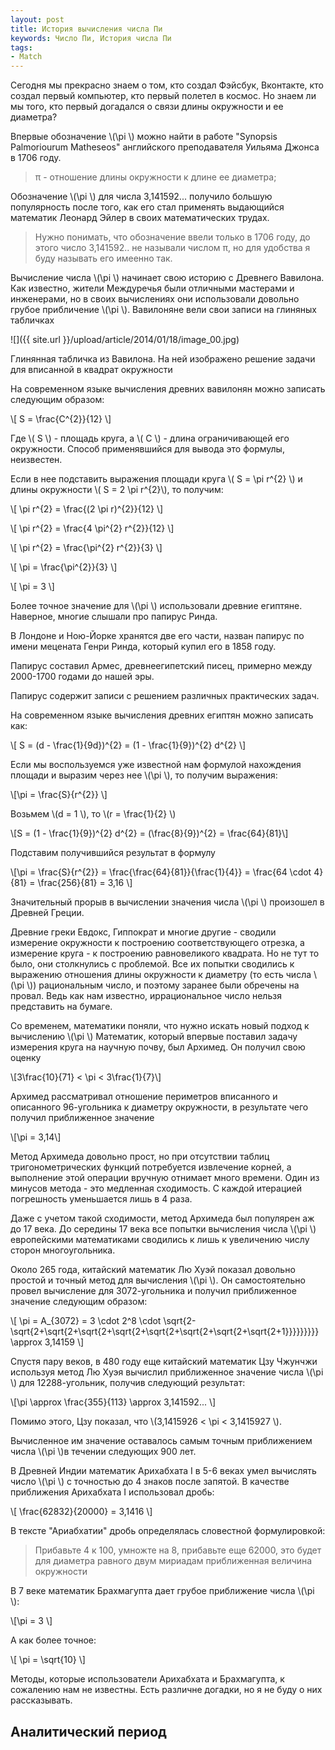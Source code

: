 ```yaml
---
layout: post
title: История вычисления числа Пи
keywords: Число Пи, История числа Пи
tags:
- Match
---
```


Сегодня мы прекрасно знаем о том, кто создал Фэйсбук, Вконтакте, кто создал первый компьютер, кто первый полетел в космос.
Но знаем ли мы того, кто первый догадался о связи длины окружности и ее диаметра?

Впервые обозначение \\(\pi \\) можно найти в работе "Synopsis Palmoriourum Matheseos" английского преподавателя Уильяма Джонса в 1706 году.

<blockquote>
&pi; - отношение длины окружности к длине ее диаметра;
</blockquote>

Обозначение \\(\pi \\) для числа 3,141592... получило большую популярность после того, как его стал применять выдающийся математик Леонард Эйлер в своих математических трудах.

<blockquote>
Нужно понимать, что обозначение ввели только в 1706 году, до этого число 3,141592.. не называли числом &pi;, но для удобства я буду называть его имеенно так.
</blockquote>

Вычисление числа \\(\pi \\) начинает свою историю с Древнего Вавилона. Как известно, жители Междуречья были отличными мастерами и инженерами, но в своих вычислениях они использовали довольно грубое прибличение \\(\pi \\).
Вавилоняне вели свои записи на глиняных табличках

![]({{ site.url }}/upload/article/2014/01/18/image_00.jpg)

<p class="image-description">Глинянная табличка из Вавилона. На ней изображено решение задачи для вписанной в квадрат окружности</p>

На современном языке вычисления древних вавилонян можно записать следующим образом:

\\[ S = \frac{C^{2}}{12} \\]

Где \\( S \\) - площадь круга, а \\( C \\) - длина ограничивающей его окружности. Способ применявшийся для вывода это формулы, неизвестен.

Если в нее подставить выражения площади круга \\( S = \pi r^{2} \\) и длины окружности \\( S = 2 \pi r^{2}\\), то получим:

\\[ \pi r^{2} = \frac{(2 \pi r)^{2}}{12} \\]

\\[ \pi r^{2} = \frac{4 \pi^{2} r^{2}}{12} \\]

\\[ \pi r^{2} = \frac{\pi^{2} r^{2}}{3} \\]

\\[ \pi = \frac{\pi^{2}}{3} \\]

\\[ \pi = 3 \\]

Более точное значение для \\(\pi \\) использовали древние египтяне. Наверное, многие слышали про папирус Ринда.

В Лондоне и Ною-Йорке хранятся две его части, назван папирус по имени мецената Генри Ринда, который купил его в 1858 году.

Папирус составил Армес, древнеегипетский писец, примерно между 2000-1700 годами до нашей эры.

Папирус содержит записи с решением различных практических задач.

На современном языке вычисления древних египтян можно записать как:

\\[ S = (d - \frac{1}{9d})^{2} = (1 - \frac{1}{9})^{2} d^{2}  \\]

Если мы воспользуемся уже известной нам формулой нахождения площади и выразим через нее \\(\pi \\), то получим выражения:

\\[\pi = \frac{S}{r^{2}} \\]

Возьмем \\(d = 1 \\), то \\(r = \frac{1}{2} \\)

\\[S = (1 - \frac{1}{9})^{2} d^{2} = (\frac{8}{9})^{2} = \frac{64}{81}\\]

Подставим получившийся результат в формулу

\\[\pi = \frac{S}{r^{2}} = \frac{\frac{64}{81}}{\frac{1}{4}} = \frac{64 \cdot 4}{81} = \frac{256}{81} = 3,16 \\]

Значительный прорыв в вычислении значения числа \\(\pi \\) произошел в Древней Греции.

Древние греки Евдокс, Гиппократ и многие другие - сводили измерение окружности к построению соответствующего отрезка, а измерение круга - к построению равновеликого квадрата.
Но не тут то было, они столкнулись с проблемой. Все их попытки сводились к выражению отношения длины окружности к диаметру (то есть числа \\(\pi \\)) рациональным число, и поэтому заранее были обречены на провал. Ведь как нам известно, иррациональное число нельзя представить на бумаге.

Со временем, математики поняли, что нужно искать новый подход к вычислению \\(\pi \\)
Математик, который впервые поставил задачу измерения круга на научную почву, был Архимед. Он получил свою оценку

\\[3\frac{10}{71} < \pi < 3\frac{1}{7}\\]

Архимед рассматривал отношение периметров вписанного и описанного 96-угольника к диаметру окружности, в результате чего получил приближенное значение

\\[\pi = 3,14\\]

Метод Архимеда довольно прост, но при отсутствии таблиц тригонометрических функций потребуется извлечение корней, а выполнение этой операции вручную отнимает много времени.
Один из минусов метода - это медленная сходимость. С каждой итерацией погрешность уменьшается лишь в 4 раза.

Даже с учетом такой сходимости, метод Архимеда был популярен аж до 17 века. До середины 17 века все попытки вычисления числа \\(\pi \\) европейскими математиками сводились к лишь к увеличению числу сторон многоугольника.

Около 265 года, китайский математик Лю Хуэй показал довольно простой и точный метод для вычисления \\(\pi \\). Он самостоятельно провел вычисление для 3072-угольника и получил приближенное значение следующим образом:

\\[ \pi =  A_{3072} = 3 \cdot 2^8 \cdot \sqrt{2-\sqrt{2+\sqrt{2+\sqrt{2+\sqrt{2+\sqrt{2+\sqrt{2+\sqrt{2+\sqrt{2+1}}}}}}}}} \approx 3,14159 \\]

Спустя пару веков, в 480 году еще китайский математик Цзу Чжунчжи используя метод Лю Хуэя вычислил приближенное значение числа \\(\pi \\) для 12288-угольник, получив следующий результат:

\\[\pi \approx \frac{355}{113} \approx 3,141592... \\]

Помимо этого, Цзу показал, что \\(3,1415926 < \pi < 3,1415927 \\).

Вычисленное им значение оставалось самым точным приближением числа \\(\pi \\)в течении следующих 900 лет.

В Древней Индии математик Арихабхата I в 5-6 веках умел вычислять число \\(\pi \\) с точностью до 4 знаков после запятой. В качестве приближения Арихабхата I использовал дробь:

\\[ \frac{62832}{20000} = 3,1416 \\]

В тексте "Ариабхатии" дробь определялась словестной формулировкой:

> Прибавьте 4 к 100, умножте на 8, прибавьте еще 62000, это будет для диаметра равного двум мириадам приближенная величина окружности

В 7 веке математик Брахмагупта дает грубое приближение числа \\(\pi \\):

\\[\pi = 3 \\]

А как более точное:

\\[ \pi = \sqrt{10} \\]

Методы, которые использователи Арихабхата и Брахмагупта, к сожалению нам не известны. Есть различне догадки, но я не буду о них рассказывать.

## Аналитический период


